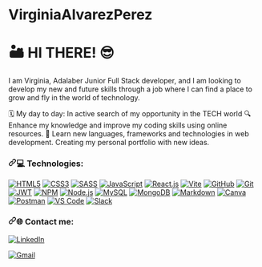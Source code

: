 # VirginiaAlvarezPerez

# 🏜️ HI THERE! 😎
I am Virginia, Adalaber Junior Full Stack developer, and I am looking to develop my new and future skills through a job where I can find a place to grow and fly in the world of technology. <br>


🗓️ My day to day:
In active search of my opportunity in the TECH world 🔍
Enhance my knowledge and improve my coding skills using online resources. 🧠 
Learn new languages, frameworks and technologies in web development.
Creating my personal portfolio with new ideas.


<h3 dir="auto"><a id="user-content--tech-stack--tools" class="anchor" aria-hidden="true" tabindex="-1" href="#-tech-stack--tools"><svg class="octicon octicon-link" viewBox="0 0 16 16" version="1.1" width="16" height="16" aria-hidden="true"><path d="m7.775 3.275 1.25-1.25a3.5 3.5 0 1 1 4.95 4.95l-2.5 2.5a3.5 3.5 0 0 1-4.95 0 .751.751 0 0 1 .018-1.042.751.751 0 0 1 1.042-.018 1.998 1.998 0 0 0 2.83 0l2.5-2.5a2.002 2.002 0 0 0-2.83-2.83l-1.25 1.25a.751.751 0 0 1-1.042-.018.751.751 0 0 1-.018-1.042Zm-4.69 9.64a1.998 1.998 0 0 0 2.83 0l1.25-1.25a.751.751 0 0 1 1.042.018.751.751 0 0 1 .018 1.042l-1.25 1.25a3.5 3.5 0 1 1-4.95-4.95l2.5-2.5a3.5 3.5 0 0 1 4.95 0 .751.751 0 0 1-.018 1.042.751.751 0 0 1-1.042.018 1.998 1.998 0 0 0-2.83 0l-2.5 2.5a1.998 1.998 0 0 0 0 2.83Z"></path></svg></a>💻 Technologies:</h3>

<p dir="auto"><a target="_blank" rel="noopener noreferrer nofollow" href="https://camo.githubusercontent.com/94b6a5e7017025d1932776c584074373713e74688a5a34cc95fb306117fadae8/68747470733a2f2f696d672e736869656c64732e696f2f62616467652f48544d4c352d4533344632363f7374796c653d666c6174266c6f676f2d737175617265266c6f676f3d68746d6c35266c6f676f436f6c6f723d7768697465266c6162656c436f6c6f723d6f72616e6765"><img src="https://camo.githubusercontent.com/94b6a5e7017025d1932776c584074373713e74688a5a34cc95fb306117fadae8/68747470733a2f2f696d672e736869656c64732e696f2f62616467652f48544d4c352d4533344632363f7374796c653d666c6174266c6f676f2d737175617265266c6f676f3d68746d6c35266c6f676f436f6c6f723d7768697465266c6162656c436f6c6f723d6f72616e6765" alt="HTML5" data-canonical-src="https://img.shields.io/badge/HTML5-E34F26?style=flat&amp;logo-square&amp;logo=html5&amp;logoColor=white&amp;labelColor=orange" style="max-width: 100%;"></a>
<a target="_blank" rel="noopener noreferrer nofollow" href="https://camo.githubusercontent.com/f2a69657352dfaa137c16a7f49918729b4a518af295cc15f9720cea02d1b0cb7/68747470733a2f2f696d672e736869656c64732e696f2f62616467652f435353332d3135373242363f7374796c653d666c6174266c6f676f2d737175617265266c6f676f3d63737333266c6f676f436f6c6f723d7768697465266c6162656c436f6c6f723d326538626366"><img src="https://camo.githubusercontent.com/f2a69657352dfaa137c16a7f49918729b4a518af295cc15f9720cea02d1b0cb7/68747470733a2f2f696d672e736869656c64732e696f2f62616467652f435353332d3135373242363f7374796c653d666c6174266c6f676f2d737175617265266c6f676f3d63737333266c6f676f436f6c6f723d7768697465266c6162656c436f6c6f723d326538626366" alt="CSS3" data-canonical-src="https://img.shields.io/badge/CSS3-1572B6?style=flat&amp;logo-square&amp;logo=css3&amp;logoColor=white&amp;labelColor=2e8bcf" style="max-width: 100%;"></a>
<a target="_blank" rel="noopener noreferrer nofollow" href="https://camo.githubusercontent.com/4db110185c8ec8f3c170633441baa5094f5aca796c02ef98fb3d4a24608c10ae/68747470733a2f2f696d672e736869656c64732e696f2f62616467652f534153532d4343363639393f7374796c653d666c6174266c6f676f2d737175617265266c6f676f3d73617373266c6f676f436f6c6f723d7768697465266c6162656c436f6c6f723d70696e6b"><img src="https://camo.githubusercontent.com/4db110185c8ec8f3c170633441baa5094f5aca796c02ef98fb3d4a24608c10ae/68747470733a2f2f696d672e736869656c64732e696f2f62616467652f534153532d4343363639393f7374796c653d666c6174266c6f676f2d737175617265266c6f676f3d73617373266c6f676f436f6c6f723d7768697465266c6162656c436f6c6f723d70696e6b" alt="SASS" data-canonical-src="https://img.shields.io/badge/SASS-CC6699?style=flat&amp;logo-square&amp;logo=sass&amp;logoColor=white&amp;labelColor=pink" style="max-width: 100%;"></a>
<a target="_blank" rel="noopener noreferrer nofollow" href="https://camo.githubusercontent.com/98fe3cb5003c7ec11ded7121cb683c492b4eb9f35ab015ae73e89244c281d56b/68747470733a2f2f696d672e736869656c64732e696f2f62616467652f4a61766153637269707428455336292d4637444631453f7374796c653d666c6174266c6f676f2d737175617265266c6f676f3d6a617661736372697074266c6f676f436f6c6f723d7768697465266c6162656c436f6c6f723d79656c6c6f77"><img src="https://camo.githubusercontent.com/98fe3cb5003c7ec11ded7121cb683c492b4eb9f35ab015ae73e89244c281d56b/68747470733a2f2f696d672e736869656c64732e696f2f62616467652f4a61766153637269707428455336292d4637444631453f7374796c653d666c6174266c6f676f2d737175617265266c6f676f3d6a617661736372697074266c6f676f436f6c6f723d7768697465266c6162656c436f6c6f723d79656c6c6f77" alt="JavaScript" data-canonical-src="https://img.shields.io/badge/JavaScript(ES6)-F7DF1E?style=flat&amp;logo-square&amp;logo=javascript&amp;logoColor=white&amp;labelColor=yellow" style="max-width: 100%;"></a>
<a target="_blank" rel="noopener noreferrer nofollow" href="https://camo.githubusercontent.com/154eba11ab9e9530379ff4f5df583262d57ab3b59b3d67e8c430b10227a20def/68747470733a2f2f696d672e736869656c64732e696f2f62616467652f52656163742d3631444146423f7374796c653d666c6174266c6f676f2d737175617265266c6f676f3d7265616374266c6f676f436f6c6f723d7768697465266c6162656c436f6c6f723d6c69676874626c7565"><img src="https://camo.githubusercontent.com/154eba11ab9e9530379ff4f5df583262d57ab3b59b3d67e8c430b10227a20def/68747470733a2f2f696d672e736869656c64732e696f2f62616467652f52656163742d3631444146423f7374796c653d666c6174266c6f676f2d737175617265266c6f676f3d7265616374266c6f676f436f6c6f723d7768697465266c6162656c436f6c6f723d6c69676874626c7565" alt="React.js" data-canonical-src="https://img.shields.io/badge/React-61DAFB?style=flat&amp;logo-square&amp;logo=react&amp;logoColor=white&amp;labelColor=lightblue" style="max-width: 100%;"></a>
<a target="_blank" rel="noopener noreferrer nofollow" href="https://camo.githubusercontent.com/94530dad194f54e6a9f623dff611e86876959b8848b12a2d57ef60739288630f/68747470733a2f2f696d672e736869656c64732e696f2f62616467652f566974652d3634364346463f7374796c653d666c6174266c6f676f2d737175617265266c6f676f3d76697465266c6f676f436f6c6f723d7768697465266c6162656c436f6c6f723d633363366638"><img src="https://camo.githubusercontent.com/94530dad194f54e6a9f623dff611e86876959b8848b12a2d57ef60739288630f/68747470733a2f2f696d672e736869656c64732e696f2f62616467652f566974652d3634364346463f7374796c653d666c6174266c6f676f2d737175617265266c6f676f3d76697465266c6f676f436f6c6f723d7768697465266c6162656c436f6c6f723d633363366638" alt="Vite" data-canonical-src="https://img.shields.io/badge/Vite-646CFF?style=flat&amp;logo-square&amp;logo=vite&amp;logoColor=white&amp;labelColor=c3c6f8" style="max-width: 100%;"></a>
<a target="_blank" rel="noopener noreferrer nofollow" href="https://camo.githubusercontent.com/217286a8685c9c38dab5e0873c4d518dd5a9bdb207c419bb3f96b0e29002cc99/68747470733a2f2f696d672e736869656c64732e696f2f62616467652f4769744875622d3138313731373f7374796c653d666c6174266c6f676f2d737175617265266c6f676f3d676974687562266c6f676f436f6c6f723d7768697465266c6162656c436f6c6f723d356235623562"><img src="https://camo.githubusercontent.com/217286a8685c9c38dab5e0873c4d518dd5a9bdb207c419bb3f96b0e29002cc99/68747470733a2f2f696d672e736869656c64732e696f2f62616467652f4769744875622d3138313731373f7374796c653d666c6174266c6f676f2d737175617265266c6f676f3d676974687562266c6f676f436f6c6f723d7768697465266c6162656c436f6c6f723d356235623562" alt="GitHub" data-canonical-src="https://img.shields.io/badge/GitHub-181717?style=flat&amp;logo-square&amp;logo=github&amp;logoColor=white&amp;labelColor=5b5b5b" style="max-width: 100%;"></a>
<a target="_blank" rel="noopener noreferrer nofollow" href="https://camo.githubusercontent.com/a9e2071f3d7b8e6e827e8e6dd9d72ff352118a194e635011eb3baa3c4555741b/68747470733a2f2f696d672e736869656c64732e696f2f62616467652f4769742d4630353033323f7374796c653d666c6174266c6f676f2d737175617265266c6f676f3d676974266c6f676f436f6c6f723d7768697465266c6162656c436f6c6f723d653839323832"><img src="https://camo.githubusercontent.com/a9e2071f3d7b8e6e827e8e6dd9d72ff352118a194e635011eb3baa3c4555741b/68747470733a2f2f696d672e736869656c64732e696f2f62616467652f4769742d4630353033323f7374796c653d666c6174266c6f676f2d737175617265266c6f676f3d676974266c6f676f436f6c6f723d7768697465266c6162656c436f6c6f723d653839323832" alt="Git" data-canonical-src="https://img.shields.io/badge/Git-F05032?style=flat&amp;logo-square&amp;logo=git&amp;logoColor=white&amp;labelColor=e89282" style="max-width: 100%;"></a>
<a target="_blank" rel="noopener noreferrer nofollow" href="https://camo.githubusercontent.com/6ae28c13aff817ec7a1cd2af63c1576e0641803e30fde8a1e60b18155a889029/68747470733a2f2f696d672e736869656c64732e696f2f62616467652f4a57542d3030303030303f7374796c653d666c6174266c6f676f2d737175617265266c6f676f3d6a736f6e2d7765622d746f6b656e73266c6f676f436f6c6f723d7768697465266c6162656c436f6c6f723d356235623562"><img src="https://camo.githubusercontent.com/6ae28c13aff817ec7a1cd2af63c1576e0641803e30fde8a1e60b18155a889029/68747470733a2f2f696d672e736869656c64732e696f2f62616467652f4a57542d3030303030303f7374796c653d666c6174266c6f676f2d737175617265266c6f676f3d6a736f6e2d7765622d746f6b656e73266c6f676f436f6c6f723d7768697465266c6162656c436f6c6f723d356235623562" alt="JWT" data-canonical-src="https://img.shields.io/badge/JWT-000000?style=flat&amp;logo-square&amp;logo=json-web-tokens&amp;logoColor=white&amp;labelColor=5b5b5b" style="max-width: 100%;"></a>
<a target="_blank" rel="noopener noreferrer nofollow" href="https://camo.githubusercontent.com/846cbdbf212950ffc68249a8e955a0bbb24978d5a9f8f2388e9c7bf4b968276f/68747470733a2f2f696d672e736869656c64732e696f2f62616467652f4e504d2d4342333833373f7374796c653d666c6174266c6f676f2d737175617265266c6f676f3d6e706d266c6f676f436f6c6f723d7768697465266c6162656c436f6c6f723d636437363735"><img src="https://camo.githubusercontent.com/846cbdbf212950ffc68249a8e955a0bbb24978d5a9f8f2388e9c7bf4b968276f/68747470733a2f2f696d672e736869656c64732e696f2f62616467652f4e504d2d4342333833373f7374796c653d666c6174266c6f676f2d737175617265266c6f676f3d6e706d266c6f676f436f6c6f723d7768697465266c6162656c436f6c6f723d636437363735" alt="NPM" data-canonical-src="https://img.shields.io/badge/NPM-CB3837?style=flat&amp;logo-square&amp;logo=npm&amp;logoColor=white&amp;labelColor=cd7675" style="max-width: 100%;"></a>
<a target="_blank" rel="noopener noreferrer nofollow" href="https://camo.githubusercontent.com/d6bdb3be5b2096912ae6b5622c22a883dc45289ac3a0ad03b8bb7e1dfb18e959/68747470733a2f2f696d672e736869656c64732e696f2f62616467652f4e6f64652e6a732d3333393933333f7374796c653d666c6174266c6f676f2d737175617265266c6f676f3d6e6f64652e6a73266c6f676f436f6c6f723d7768697465266c6162656c436f6c6f723d346462333464"><img src="https://camo.githubusercontent.com/d6bdb3be5b2096912ae6b5622c22a883dc45289ac3a0ad03b8bb7e1dfb18e959/68747470733a2f2f696d672e736869656c64732e696f2f62616467652f4e6f64652e6a732d3333393933333f7374796c653d666c6174266c6f676f2d737175617265266c6f676f3d6e6f64652e6a73266c6f676f436f6c6f723d7768697465266c6162656c436f6c6f723d346462333464" alt="Node.js" data-canonical-src="https://img.shields.io/badge/Node.js-339933?style=flat&amp;logo-square&amp;logo=node.js&amp;logoColor=white&amp;labelColor=4db34d" style="max-width: 100%;"></a>
<a target="_blank" rel="noopener noreferrer nofollow" href="https://camo.githubusercontent.com/95740f132a26c956327a1773d2141327688833d03df59a1009b1798802256a5a/68747470733a2f2f696d672e736869656c64732e696f2f62616467652f4d7953514c2d3434373941313f7374796c653d666c6174266c6f676f2d737175617265266c6f676f3d6d7973716c266c6f676f436f6c6f723d7768697465266c6162656c436f6c6f723d366239346233"><img src="https://camo.githubusercontent.com/95740f132a26c956327a1773d2141327688833d03df59a1009b1798802256a5a/68747470733a2f2f696d672e736869656c64732e696f2f62616467652f4d7953514c2d3434373941313f7374796c653d666c6174266c6f676f2d737175617265266c6f676f3d6d7973716c266c6f676f436f6c6f723d7768697465266c6162656c436f6c6f723d366239346233" alt="MySQL" data-canonical-src="https://img.shields.io/badge/MySQL-4479A1?style=flat&amp;logo-square&amp;logo=mysql&amp;logoColor=white&amp;labelColor=6b94b3" style="max-width: 100%;"></a>
<a target="_blank" rel="noopener noreferrer nofollow" href="https://camo.githubusercontent.com/eb43e81b8955fecfa0da010f8c9d7f0210513e693f041f818d6a1e839e2b8346/68747470733a2f2f696d672e736869656c64732e696f2f62616467652f4d6f6e676f44422d3437413234383f7374796c653d666c6174266c6f676f2d737175617265266c6f676f3d6d6f6e676f6462266c6f676f436f6c6f723d7768697465266c6162656c436f6c6f723d366662343730"><img src="https://camo.githubusercontent.com/eb43e81b8955fecfa0da010f8c9d7f0210513e693f041f818d6a1e839e2b8346/68747470733a2f2f696d672e736869656c64732e696f2f62616467652f4d6f6e676f44422d3437413234383f7374796c653d666c6174266c6f676f2d737175617265266c6f676f3d6d6f6e676f6462266c6f676f436f6c6f723d7768697465266c6162656c436f6c6f723d366662343730" alt="MongoDB" data-canonical-src="https://img.shields.io/badge/MongoDB-47A248?style=flat&amp;logo-square&amp;logo=mongodb&amp;logoColor=white&amp;labelColor=6fb470" style="max-width: 100%;"></a>
<a target="_blank" rel="noopener noreferrer nofollow" href="https://camo.githubusercontent.com/47b019a1912402afd092ec63bcc87addeb899b11d215612bc8ca35d59fa0c500/68747470733a2f2f696d672e736869656c64732e696f2f62616467652f4d61726b646f776e2d3030303030303f7374796c653d666c6174266c6f676f2d737175617265266c6f676f3d6d61726b646f776e266c6f676f436f6c6f723d7768697465266c6162656c436f6c6f723d356235623562"><img src="https://camo.githubusercontent.com/47b019a1912402afd092ec63bcc87addeb899b11d215612bc8ca35d59fa0c500/68747470733a2f2f696d672e736869656c64732e696f2f62616467652f4d61726b646f776e2d3030303030303f7374796c653d666c6174266c6f676f2d737175617265266c6f676f3d6d61726b646f776e266c6f676f436f6c6f723d7768697465266c6162656c436f6c6f723d356235623562" alt="Markdown" data-canonical-src="https://img.shields.io/badge/Markdown-000000?style=flat&amp;logo-square&amp;logo=markdown&amp;logoColor=white&amp;labelColor=5b5b5b" style="max-width: 100%;"></a>
<a target="_blank" rel="noopener noreferrer nofollow" href="https://camo.githubusercontent.com/bd1c86c152588de6400c6e45c8489a1b5a1d6864e854da96f36cc7c58614bae9/68747470733a2f2f696d672e736869656c64732e696f2f62616467652f43616e76612d3030433443433f7374796c653d666c6174266c6f676f2d737175617265266c6f676f3d63616e7661266c6f676f436f6c6f723d7768697465266c6162656c436f6c6f723d313964646536"><img src="https://camo.githubusercontent.com/bd1c86c152588de6400c6e45c8489a1b5a1d6864e854da96f36cc7c58614bae9/68747470733a2f2f696d672e736869656c64732e696f2f62616467652f43616e76612d3030433443433f7374796c653d666c6174266c6f676f2d737175617265266c6f676f3d63616e7661266c6f676f436f6c6f723d7768697465266c6162656c436f6c6f723d313964646536" alt="Canva" data-canonical-src="https://img.shields.io/badge/Canva-00C4CC?style=flat&amp;logo-square&amp;logo=canva&amp;logoColor=white&amp;labelColor=19dde6" style="max-width: 100%;"></a>
<a target="_blank" rel="noopener noreferrer nofollow" href="https://camo.githubusercontent.com/49288f09015b190540dd4bebf6cd97266e9ce9454c3c717680bc62155285cd73/68747470733a2f2f696d672e736869656c64732e696f2f62616467652f506f73746d616e2d4646364333373f7374796c653d666c6174266c6f676f2d737175617265266c6f676f3d706f73746d616e266c6f676f436f6c6f723d7768697465266c6162656c436f6c6f723d663361623931"><img src="https://camo.githubusercontent.com/49288f09015b190540dd4bebf6cd97266e9ce9454c3c717680bc62155285cd73/68747470733a2f2f696d672e736869656c64732e696f2f62616467652f506f73746d616e2d4646364333373f7374796c653d666c6174266c6f676f2d737175617265266c6f676f3d706f73746d616e266c6f676f436f6c6f723d7768697465266c6162656c436f6c6f723d663361623931" alt="Postman" data-canonical-src="https://img.shields.io/badge/Postman-FF6C37?style=flat&amp;logo-square&amp;logo=postman&amp;logoColor=white&amp;labelColor=f3ab91" style="max-width: 100%;"></a>
<a target="_blank" rel="noopener noreferrer nofollow" href="https://camo.githubusercontent.com/c3063031e5656713229649a98dbf0efd712dfa265a6bdeb4c921d8742b5b946c/68747470733a2f2f696d672e736869656c64732e696f2f62616467652f56535f436f64652d3030374143433f7374796c653d666c6174266c6f676f2d737175617265266c6f676f3d76697375616c2d73747564696f2d636f6465266c6f676f436f6c6f723d7768697465266c6162656c436f6c6f723d313939336536"><img src="https://camo.githubusercontent.com/c3063031e5656713229649a98dbf0efd712dfa265a6bdeb4c921d8742b5b946c/68747470733a2f2f696d672e736869656c64732e696f2f62616467652f56535f436f64652d3030374143433f7374796c653d666c6174266c6f676f2d737175617265266c6f676f3d76697375616c2d73747564696f2d636f6465266c6f676f436f6c6f723d7768697465266c6162656c436f6c6f723d313939336536" alt="VS Code" data-canonical-src="https://img.shields.io/badge/VS_Code-007ACC?style=flat&amp;logo-square&amp;logo=visual-studio-code&amp;logoColor=white&amp;labelColor=1993e6" style="max-width: 100%;"></a>
<a target="_blank" rel="noopener noreferrer nofollow" href="https://camo.githubusercontent.com/2f241a4b3768d6e8ae47d70141b5c356e108e35512b22b5ba3b43510e128b13c/68747470733a2f2f696d672e736869656c64732e696f2f62616467652f536c61636b2d3441313534423f7374796c653d666c6174266c6f676f2d737175617265266c6f676f3d736c61636b266c6f676f436f6c6f723d7768697465266c6162656c436f6c6f723d373134343731"><img src="https://camo.githubusercontent.com/2f241a4b3768d6e8ae47d70141b5c356e108e35512b22b5ba3b43510e128b13c/68747470733a2f2f696d672e736869656c64732e696f2f62616467652f536c61636b2d3441313534423f7374796c653d666c6174266c6f676f2d737175617265266c6f676f3d736c61636b266c6f676f436f6c6f723d7768697465266c6162656c436f6c6f723d373134343731" alt="Slack" data-canonical-src="https://img.shields.io/badge/Slack-4A154B?style=flat&amp;logo-square&amp;logo=slack&amp;logoColor=white&amp;labelColor=714471" style="max-width: 100%;"></a></p>

<h3 dir="auto"><a id="user-content--contact-with-me" class="anchor" aria-hidden="true" tabindex="-1" href="#-contact-with-me"><svg class="octicon octicon-link" viewBox="0 0 16 16" version="1.1" width="16" height="16" aria-hidden="true"><path d="m7.775 3.275 1.25-1.25a3.5 3.5 0 1 1 4.95 4.95l-2.5 2.5a3.5 3.5 0 0 1-4.95 0 .751.751 0 0 1 .018-1.042.751.751 0 0 1 1.042-.018 1.998 1.998 0 0 0 2.83 0l2.5-2.5a2.002 2.002 0 0 0-2.83-2.83l-1.25 1.25a.751.751 0 0 1-1.042-.018.751.751 0 0 1-.018-1.042Zm-4.69 9.64a1.998 1.998 0 0 0 2.83 0l1.25-1.25a.751.751 0 0 1 1.042.018.751.751 0 0 1 .018 1.042l-1.25 1.25a3.5 3.5 0 1 1-4.95-4.95l2.5-2.5a3.5 3.5 0 0 1 4.95 0 .751.751 0 0 1-.018 1.042.751.751 0 0 1-1.042.018 1.998 1.998 0 0 0-2.83 0l-2.5 2.5a1.998 1.998 0 0 0 0 2.83Z"></path></svg></a>🌐 Contact me:</h3>

<a href="https://www.linkedin.com/in/virginia-alvarezperez/" rel="nofollow"><img src="https://camo.githubusercontent.com/f17ba9730c27e5f1230325b94c8b68bbf3115d32650866f6e3d0ade68201beea/68747470733a2f2f696d672e736869656c64732e696f2f62616467652f4c696e6b6564496e2d2532333030373742352e7376673f6c6f676f3d6c696e6b6564696e266c6f676f436f6c6f723d7768697465" alt="LinkedIn" data-canonical-src="https://img.shields.io/badge/LinkedIn-%230077B5.svg?logo=linkedin&amp;logoColor=white" style="max-width: 100%;"></a>

<a href="mailto:virginia.alvarez82@gmail.com"><img src="https://camo.githubusercontent.com/4a21774b9d6abd72ff3f8f2abf20cb44d95ea2c8c19b273b9df62a33266d087e/68747470733a2f2f696d672e736869656c64732e696f2f62616467652f2d476d61696c2d6331343433383f7374796c653d666c6174266c6f676f3d476d61696c266c6f676f436f6c6f723d7768697465" alt="Gmail" data-canonical-src="https://img.shields.io/badge/-Gmail-c14438?style=flat&amp;logo=Gmail&amp;logoColor=white" style="max-width: 100%;"></a>

<a href="https://visitcount.itsvg.in" rel="nofollow"><img src="https://camo.githubusercontent.com/e5b95e6a542b673c66db4ab76e8fe2c4f19331a3aeb6210916d79d12e5f436ee/68747470733a2f2f7669736974636f756e742e69747376672e696e2f6170693f69643d53746f72726563752669636f6e3d3026636f6c6f723d36" alt="" data-canonical-src="https://visitcount.itsvg.in/api?id=Storrecu&amp;icon=0&amp;color=6" style="max-width: 100%;"></a>
